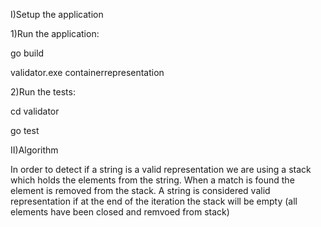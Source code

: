 I)Setup the application

1)Run the application: 

go build

validator.exe containerrepresentation

2)Run the tests:

cd validator

go test

II)Algorithm


In order to detect if a string is a valid representation we are using a stack which holds the elements from the string.
When a match is found the element is removed from the stack. A string is considered valid representation if at the end of 
the iteration the stack will be empty (all elements have been closed and remvoed from stack)